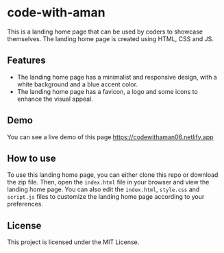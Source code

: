 # code-with-aman

This is a landing home page that can be used by coders to showcase themselves. The landing home page is created using HTML, CSS and JS. 

## Features

- The landing home page has a minimalist and responsive design, with a white background and a blue accent color.
- The landing home page has a favicon, a logo and some icons to enhance the visual appeal.

## Demo

You can see a live demo of this page https://codewithaman06.netlify.app

## How to use

To use this landing home page, you can either clone this repo or download the zip file. Then, open the `index.html` file in your browser and view the landing home page. You can also edit the `index.html`, `style.css` and `script.js` files to customize the landing home page according to your preferences.

## License

This project is licensed under the MIT License.
